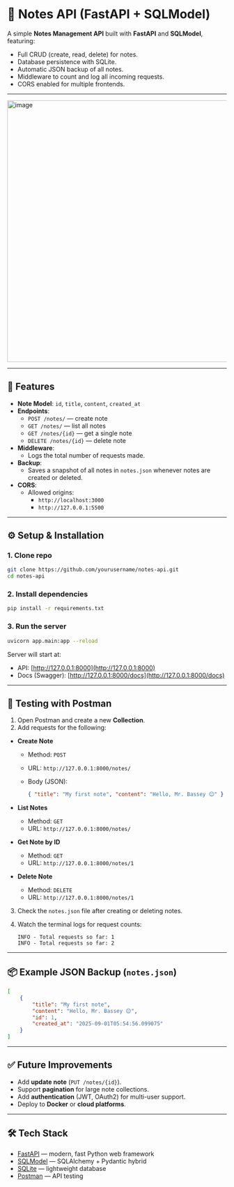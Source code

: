 
# 📝 Notes API (FastAPI + SQLModel)

A simple **Notes Management API** built with **FastAPI** and **SQLModel**, featuring:

- Full CRUD (create, read, delete) for notes.
- Database persistence with SQLite.
- Automatic JSON backup of all notes.
- Middleware to count and log all incoming requests.
- CORS enabled for multiple frontends.

---

<img width="849" height="601" alt="image" src="https://github.com/user-attachments/assets/55cd3e6d-7a09-4884-827b-2f8eadbffbea" />

---

## 🚀 Features
- **Note Model**: `id`, `title`, `content`, `created_at`
- **Endpoints**:
  - `POST /notes/` — create note
  - `GET /notes/` — list all notes
  - `GET /notes/{id}` — get a single note
  - `DELETE /notes/{id}` — delete note
- **Middleware**:
  - Logs the total number of requests made.
- **Backup**:
  - Saves a snapshot of all notes in `notes.json` whenever notes are created or deleted.
- **CORS**:
  - Allowed origins:  
    - `http://localhost:3000`  
    - `http://127.0.0.1:5500`

---

## ⚙️ Setup & Installation

### 1. Clone repo
```bash
git clone https://github.com/yourusername/notes-api.git
cd notes-api
````

### 2. Install dependencies

```bash
pip install -r requirements.txt
```

### 3. Run the server

```bash
uvicorn app.main:app --reload
```

Server will start at:

* API: [http://127.0.0.1:8000](http://127.0.0.1:8000)
* Docs (Swagger): [http://127.0.0.1:8000/docs](http://127.0.0.1:8000/docs)

---

## 🧪 Testing with Postman

1. Open Postman and create a new **Collection**.
2. Add requests for the following:

* **Create Note**

  * Method: `POST`
  * URL: `http://127.0.0.1:8000/notes/`
  * Body (JSON):

    ```json
    { "title": "My first note", "content": "Hello, Mr. Bassey 😊" }
    ```

* **List Notes**

  * Method: `GET`
  * URL: `http://127.0.0.1:8000/notes/`

* **Get Note by ID**

  * Method: `GET`
  * URL: `http://127.0.0.1:8000/notes/1`

* **Delete Note**

  * Method: `DELETE`
  * URL: `http://127.0.0.1:8000/notes/1`

3. Check the `notes.json` file after creating or deleting notes.

4. Watch the terminal logs for request counts:

   ```
   INFO - Total requests so far: 1
   INFO - Total requests so far: 2
   ```

---

## 📦 Example JSON Backup (`notes.json`)

```json
[
    {
        "title": "My first note",
        "content": "Hello, Mr. Bassey 😊",
        "id": 1,
        "created_at": "2025-09-01T05:54:56.099075"
    }
]
```

---

## ✅ Future Improvements

* Add **update note** (`PUT /notes/{id}`).
* Support **pagination** for large note collections.
* Add **authentication** (JWT, OAuth2) for multi-user support.
* Deploy to **Docker** or **cloud platforms**.

---

## 🛠️ Tech Stack

* [FastAPI](https://fastapi.tiangolo.com/) — modern, fast Python web framework
* [SQLModel](https://sqlmodel.tiangolo.com/) — SQLAlchemy + Pydantic hybrid
* [SQLite](https://www.sqlite.org/) — lightweight database
* [Postman](https://www.postman.com/) — API testing
